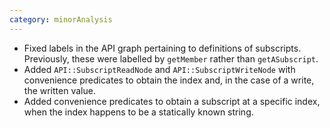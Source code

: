 ```yaml
---
category: minorAnalysis
---
```

* Fixed labels in the API graph pertaining to definitions of subscripts. Previously, these were labelled by `getMember` rather than `getASubscript`.
* Added `API::SubscriptReadNode` and `API::SubscriptWriteNode` with convenience predicates to obtain the index and, in the case of a write, the written value.
* Added convenience predicates to obtain a subscript at a specific index, when the index happens to be a statically known string.
